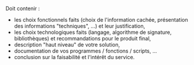 Doit contenir :

- les choix fonctionnels faits (choix de l'information cachée, présentation des informations "techniques", ...) et leur justification,
- les choix technologiques faits (langage, algorithme de signature, bibliothèques) et recommandations pour le produit final,
- description "haut niveau" de votre solution,
- documentation de vos programmes / fonctions / scripts, ...
- conclusion sur la faisabilité et l'intérêt du service.
